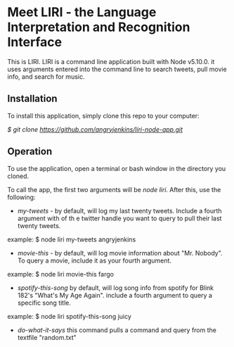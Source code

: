 Meet LIRI - the Language Interpretation and Recognition Interface
=================================================================


This is LIRI. LIRI is a command line application built with Node v5.10.0. it uses arguments entered into the command line to search tweets, pull movie info, and search for music.

Installation
------------

To install this application, simply clone this repo to your computer:

*$ git clone https://github.com/angryjenkins/liri-node-app.git*

Operation
---------

To use the application, open a terminal or bash window in the directory you cloned.

To call the app, the first two arguments will be *node liri*. After this, use the following:

* *my-tweets* - by default, will log my last twenty tweets. Include a fourth argument with of th e twitter handle you want to query to pull their last twenty tweets.

example: $ node liri my-tweets angryjenkins

* *movie-this* - by default, will log movie information about "Mr. Nobody". To query a movie, include it as your fourth argument.

example: $ node liri movie-this fargo

* *spotify-this-song* by default, will log song info from spotify for Blink 182's "What's My Age Again". include a fourth argument to query a specific song title.

example: $ node liri spotify-this-song juicy

* *do-what-it-says* this  command pulls a command and query from the textfile "random.txt"
